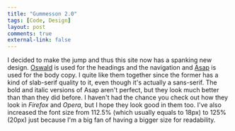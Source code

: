 ```yaml
---
title: "Gummesson 2.0"
tags: [Code, Design]
layout: post
comments: true
external-link: false
---
```


I decided to make the jump and thus this site now has a spanking new design. [Oswald](http://www.google.com/webfonts/specimen/Oswald "Oswald") is used for the headings and the navigation and [Asap](http://www.google.com/webfonts/specimen/Asap "Asap") is used for the body copy. I quite like them together since the former has a kind of slab-serif quality to it, even though it's actually a sans-serif. The bold and italic versions of Asap aren't perfect, but they look much better than than they did before. I haven't had the chance you check out how they look in *Firefox* and *Opera*, but I hope they look good in them too. I've also increased the font size from 112.5% (which usually equals to 18px) to 125% (20px) just because I'm a big fan of having a bigger size for readability.

